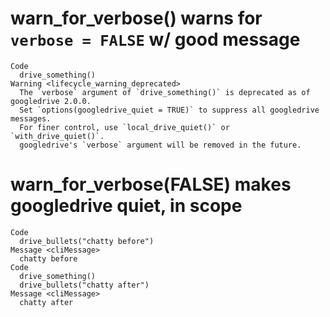 # warn_for_verbose() warns for `verbose = FALSE` w/ good message

    Code
      drive_something()
    Warning <lifecycle_warning_deprecated>
      The `verbose` argument of `drive_something()` is deprecated as of googledrive 2.0.0.
      Set `options(googledrive_quiet = TRUE)` to suppress all googledrive messages.
      For finer control, use `local_drive_quiet()` or `with_drive_quiet()`.
      googledrive's `verbose` argument will be removed in the future.

# warn_for_verbose(FALSE) makes googledrive quiet, in scope

    Code
      drive_bullets("chatty before")
    Message <cliMessage>
      chatty before
    Code
      drive_something()
      drive_bullets("chatty after")
    Message <cliMessage>
      chatty after

